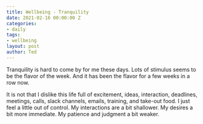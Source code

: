 ```yaml
---
title: Wellbeing - Tranquility
date: 2021-02-16 00:00:00 Z
categories:
- daily
tags:
- wellbeing
layout: post
author: Ted
---
```


Tranquility is hard to come by for me these days. Lots of stimulus seems to be the flavor of the week. And it has been the flavor for a few weeks in a row now. 

It is not that I dislike this life full of excitement, ideas, interaction, deadlines, meetings, calls, slack channels, emails, training, and take-out food. I just feel a little out of control. My interactions are a bit shallower. My desires a bit more immediate. My patience and judgment a bit weaker. 
